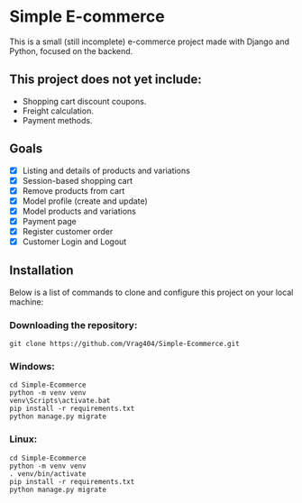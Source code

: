 
# Simple E-commerce

This is a small (still incomplete) e-commerce project made with Django and Python, focused on the backend.


## This project does not yet include:

 - Shopping cart discount coupons.
 - Freight calculation.
 - Payment methods.

## Goals

- [x]  Listing and details of products and variations
- [x]  Session-based shopping cart
- [x]  Remove products from cart
- [x]  Model profile (create and update)
- [x]  Model products and variations
- [x]  Payment page
- [x]  Register customer order
- [x]  Customer Login and Logout

## Installation

Below is a list of commands to clone and configure this project on your local machine:
### Downloading the repository:
```
git clone https://github.com/Vrag404/Simple-Ecommerce.git
```

### Windows:
```
cd Simple-Ecommerce
python -m venv venv
venv\Scripts\activate.bat
pip install -r requirements.txt
python manage.py migrate
```
### Linux:
```
cd Simple-Ecommerce
python -m venv venv
. venv/bin/activate
pip install -r requirements.txt
python manage.py migrate
```    

